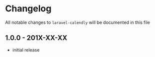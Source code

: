 # Changelog

All notable changes to `laravel-calendly` will be documented in this file

## 1.0.0 - 201X-XX-XX

- initial release
